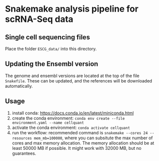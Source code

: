 # Snakemake analysis pipeline for scRNA-Seq data

## Single cell sequencing files

Place the folder `ESCG_data/` into this directory.

## Updating the Ensembl version

The genome and ensembl versions are located at the top of the file `Snakefile`.
These can be updated, and the references will be downloaded automatically.

## Usage

1) install conda: https://docs.conda.io/en/latest/miniconda.html
2) create the conda environment: `conda env create --file environment.yaml --name cellquant`
3) activate the conda environment: `conda activate cellquant`
4) run the workflow: recommended command is `snakemake --cores 24 --resources mem_mb=100000`, where you can subsitute the max number of cores and max memory allocation. The memory allocation should be at least 50000 MB if possible. It might work with 32000 MB, but no guarantees.